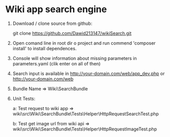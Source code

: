 Wiki app search engine
========================

1. Download / clone source from github:

    git clone https://github.com/Dawid213147/wikiSearch.git

2. Open comand line in root dir o project and run commend
'composer install' to install dependences. 

4. Console will show information about missing parameters in parameters.yaml (clik enter on all of then)

3. Search input is available in http://your-domain.com/web/app_dev.php or http://your-domain.com/web

4. Bundle Name => Wiki\SearchBundle

5. Unit Tests:

    a: Test request to wiki app => wiki\src\Wiki\SearchBundle\Tests\Helper\HttpRequestSearchTest.php

    b: Test get image url from wiki api =>   wiki\src\Wiki\SearchBundle\Tests\Helper\HttpRequestImageTest.php